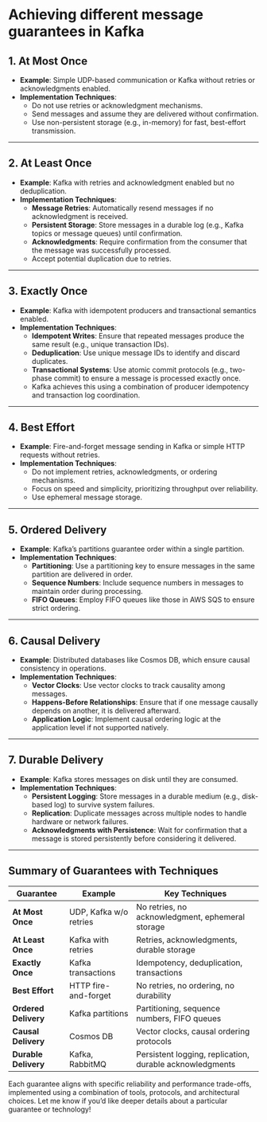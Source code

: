 # Achieving different message guarantees in Kafka

## 1. At Most Once

- **Example**: Simple UDP-based communication or Kafka without retries or acknowledgments enabled.
- **Implementation Techniques**:
  - Do not use retries or acknowledgment mechanisms.
  - Send messages and assume they are delivered without confirmation.
  - Use non-persistent storage (e.g., in-memory) for fast, best-effort transmission.

---

## 2. At Least Once

- **Example**: Kafka with retries and acknowledgment enabled but no deduplication.
- **Implementation Techniques**:
  - **Message Retries**: Automatically resend messages if no acknowledgment is received.
  - **Persistent Storage**: Store messages in a durable log (e.g., Kafka topics or message queues) until confirmation.
  - **Acknowledgments**: Require confirmation from the consumer that the message was successfully processed.
  - Accept potential duplication due to retries.

---

## 3. Exactly Once

- **Example**: Kafka with idempotent producers and transactional semantics enabled.
- **Implementation Techniques**:
  - **Idempotent Writes**: Ensure that repeated messages produce the same result (e.g., unique transaction IDs).
  - **Deduplication**: Use unique message IDs to identify and discard duplicates.
  - **Transactional Systems**: Use atomic commit protocols (e.g., two-phase commit) to ensure a message is processed exactly once.
  - Kafka achieves this using a combination of producer idempotency and transaction log coordination.

---

## 4. Best Effort

- **Example**: Fire-and-forget message sending in Kafka or simple HTTP requests without retries.
- **Implementation Techniques**:
  - Do not implement retries, acknowledgments, or ordering mechanisms.
  - Focus on speed and simplicity, prioritizing throughput over reliability.
  - Use ephemeral message storage.

---

## 5. Ordered Delivery

- **Example**: Kafka’s partitions guarantee order within a single partition.
- **Implementation Techniques**:
  - **Partitioning**: Use a partitioning key to ensure messages in the same partition are delivered in order.
  - **Sequence Numbers**: Include sequence numbers in messages to maintain order during processing.
  - **FIFO Queues**: Employ FIFO queues like those in AWS SQS to ensure strict ordering.

---

## 6. Causal Delivery

- **Example**: Distributed databases like Cosmos DB, which ensure causal consistency in operations.
- **Implementation Techniques**:
  - **Vector Clocks**: Use vector clocks to track causality among messages.
  - **Happens-Before Relationships**: Ensure that if one message causally depends on another, it is delivered afterward.
  - **Application Logic**: Implement causal ordering logic at the application level if not supported natively.

---

## 7. Durable Delivery

- **Example**: Kafka stores messages on disk until they are consumed.
- **Implementation Techniques**:
  - **Persistent Logging**: Store messages in a durable medium (e.g., disk-based log) to survive system failures.
  - **Replication**: Duplicate messages across multiple nodes to handle hardware or network failures.
  - **Acknowledgments with Persistence**: Wait for confirmation that a message is stored persistently before considering it delivered.

---

## Summary of Guarantees with Techniques

| **Guarantee**         | **Example**           | **Key Techniques**                                      |
|------------------------|-----------------------|--------------------------------------------------------|
| **At Most Once**       | UDP, Kafka w/o retries| No retries, no acknowledgment, ephemeral storage      |
| **At Least Once**      | Kafka with retries    | Retries, acknowledgments, durable storage             |
| **Exactly Once**       | Kafka transactions    | Idempotency, deduplication, transactions              |
| **Best Effort**        | HTTP fire-and-forget  | No retries, no ordering, no durability                |
| **Ordered Delivery**   | Kafka partitions      | Partitioning, sequence numbers, FIFO queues           |
| **Causal Delivery**    | Cosmos DB             | Vector clocks, causal ordering protocols              |
| **Durable Delivery**   | Kafka, RabbitMQ       | Persistent logging, replication, durable acknowledgments |

Each guarantee aligns with specific reliability and performance trade-offs, implemented using a combination of tools, protocols, and architectural choices. Let me know if you’d like deeper details about a particular guarantee or technology!
